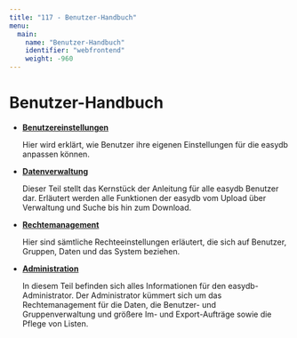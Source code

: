 ```yaml
---
title: "117 - Benutzer-Handbuch"
menu:
  main:
    name: "Benutzer-Handbuch"
    identifier: "webfrontend"
    weight: -960
---
```

# Benutzer-Handbuch


* [**Benutzereinstellungen**](userprefs)

	Hier wird erklärt, wie Benutzer ihre eigenen Einstellungen für die easydb anpassen können.

* [**Datenverwaltung**](datamanagement)

	Dieser Teil stellt das Kernstück der Anleitung für alle easydb Benutzer dar. Erläutert werden alle Funktionen der easydb vom Upload über Verwaltung und Suche bis hin zum Download.

* [**Rechtemanagement**](rightsmanagement)

	Hier sind sämtliche Rechteeinstellungen erläutert, die sich auf Benutzer, Gruppen, Daten und das System beziehen.

* [**Administration**](administration)

	In diesem Teil befinden sich alles Informationen für den easydb-Administrator. Der Administrator kümmert sich um das Rechtemanagement für die Daten, die Benutzer- und Gruppenverwaltung und größere Im- und Export-Aufträge sowie die Pflege von Listen.
